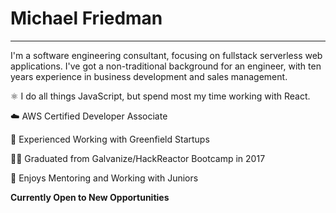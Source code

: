 # Michael Friedman

---

I'm a software engineering consultant, focusing on fullstack serverless web applications. I've got a non-traditional background for an engineer, with ten years experience in business development and sales management.

⚛️ I do all things JavaScript, but spend most my time working with React.

☁️ AWS Certified Developer Associate

🌱 Experienced Working with Greenfield Startups

👨‍🎓 Graduated from Galvanize/HackReactor Bootcamp in 2017

🍎 Enjoys Mentoring and Working with Juniors

**Currently Open to New Opportunities**
